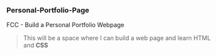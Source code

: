 ### Personal-Portfolio-Page
FCC - Build a Personal Portfolio Webpage

>This will be a space where I can build a web page and learn HTML and <strong>CSS</strong>

